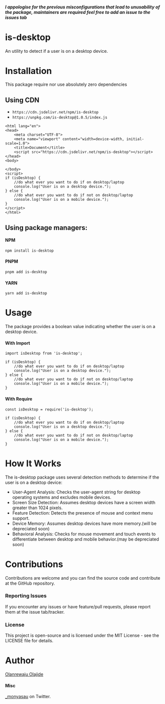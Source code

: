 ##### I appologise for the previous misconfigurations that lead to unusability of the package, maintainers are required feel free to add an issue to the issues tab

# is-desktop

An utility to detect if a user is on a desktop device.

# Installation
This package require nor use absolutely zero dependencies

## Using CDN
* ``https://cdn.jsdelivr.net/npm/is-desktop``
* ``https://unpkg.com/is-desktop@1.0.5/index.js``
```
<html lang="en">
<head>
    <meta charset="UTF-8">
    <meta name="viewport" content="width=device-width, initial-scale=1.0">
    <title>Document</title>
    <script src="https://cdn.jsdelivr.net/npm/is-desktop"></script>
</head>
<body>
    
</body>
<script>
if (isDesktop) {
    //do what ever you want to do if on desktop/laptop
    console.log("User is on a desktop device.");
} else {
    //do what ever you want to do if not on desktop/laptop
    console.log("User is on a mobile device.");
}
</script>
</html>
```
## Using package managers:
#### NPM
```
npm install is-desktop
```
#### PNPM
```
pnpm add is-desktop
```
#### YARN
```
yarn add is-desktop
```


# Usage
The package provides a boolean value indicating whether the user is on a desktop device.
#### With Import
```
import isDesktop from 'is-desktop';

if (isDesktop) {
    //do what ever you want to do if on desktop/laptop
    console.log("User is on a desktop device.");
} else {
    //do what ever you want to do if not on desktop/laptop
    console.log("User is on a mobile device.");
}
```
#### With Require
```
const isDesktop = require('is-desktop');

if (isDesktop) {
    //do what ever you want to do if on desktop/laptop
    console.log("User is on a desktop device.");
} else {
    //do what ever you want to do if not on desktop/laptop
    console.log("User is on a mobile device.");
}
```

# How It Works
The is-desktop package uses several detection methods to determine if the user is on a desktop device:

* User-Agent Analysis: Checks the user-agent string for desktop operating systems and excludes mobile devices.
* Screen Size Detection: Assumes desktop devices have a screen width greater than 1024 pixels.
* Feature Detection: Detects the presence of mouse and context menu support.
* Device Memory: Assumes desktop devices have more memory.(will be depreciated soon)
* Behavioral Analysis: Checks for mouse movement and touch events to differentiate between desktop and mobile behavior.(may be depreciated soon)

# Contributions
 Contributions are welcome and you can find the source code and contribute at the GitHub repository.

### Reporting Issues
If you encounter any issues or have feature/pull requests, please report them at the issue tab/tracker.

### License
This project is open-source and is licensed under the MIT License - see the LICENSE file for details.

# Author
<a href="https://monyasau.netlify.app" target="_blank">Olanrewaju Olajide</a>

#### Misc
<a href="https://x.com/_monyasau" target="_blank">_monyasau</a> on Twitter.

